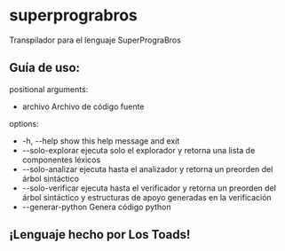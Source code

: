 # superprograbros

Transpilador para el lenguaje SuperPrograBros

## Guía de uso:
positional arguments:
*  archivo           Archivo de código fuente

options:
*  -h, --help        show this help message and exit
*  --solo-explorar   ejecuta solo el explorador y retorna una lista de componentes léxicos
*  --solo-analizar   ejecuta hasta el analizador y retorna un preorden del árbol sintáctico
*  --solo-verificar  ejecuta hasta el verificador y retorna un preorden del árbol sintáctico y estructuras de apoyo generadas en la verificación
*  --generar-python  Genera código python

## ¡Lenguaje hecho por Los Toads!
